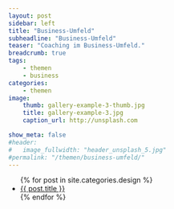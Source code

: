 ```yaml
---
layout: post
sidebar: left
title: "Business-Umfeld"
subheadline: "Business-Umfeld"
teaser: "Coaching im Business-Umfeld."
breadcrumb: true
tags:
    - themen
    - business
categories:
    - themen
image:
    thumb: gallery-example-3-thumb.jpg
    title: gallery-example-3.jpg
    caption_url: http://unsplash.com

show_meta: false
#header:
#   image_fullwidth: "header_unsplash_5.jpg"
#permalink: "/themen/business-umfeld/"
---
```

<ul>
    {% for post in site.categories.design %}
    <li><a href="{{ site.url }}{{ site.baseurl }}{{ post.url }}">{{ post.title }}</a></li>
    {% endfor %}
</ul>
